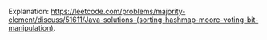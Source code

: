 Explanation: https://leetcode.com/problems/majority-element/discuss/51611/Java-solutions-(sorting-hashmap-moore-voting-bit-manipulation).